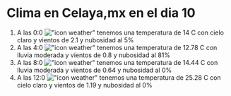 # Clima en Celaya,mx en el dia 10

1. A las 0:0 !["icon weather"](http://openweathermap.org/img/w/01n.png) tenemos una temperatura de 14 C con cielo claro y  vientos de 2.1 y nubosidad al 5%
1. A las 4:0 !["icon weather"](http://openweathermap.org/img/w/10n.png) tenemos una temperatura de 12.78 C con lluvia moderada y  vientos de 0.8 y nubosidad al 81%
1. A las 8:0 !["icon weather"](http://openweathermap.org/img/w/10d.png) tenemos una temperatura de 14.44 C con lluvia moderada y  vientos de 0.64 y nubosidad al 0%
1. A las 12:0 !["icon weather"](http://openweathermap.org/img/w/01d.png) tenemos una temperatura de 25.28 C con cielo claro y  vientos de 1.19 y nubosidad al 0%
